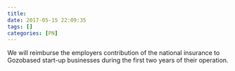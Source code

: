 ```yaml
---
title:
date: 2017-05-15 22:09:35
tags: []
categories: [PN]
---
```


We will reimburse the employers contribution of the national insurance to Gozobased start-up businesses during the first two years of their operation.